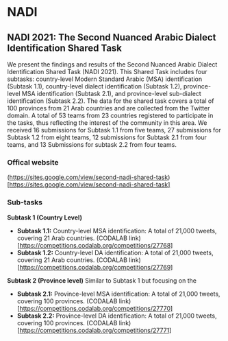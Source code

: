 # NADI





## NADI 2021: The Second Nuanced Arabic Dialect Identification Shared Task
We present the findings and results of the Second Nuanced Arabic Dialect Identification Shared Task (NADI 2021). 
This Shared Task includes four subtasks: country-level Modern Standard Arabic (MSA) identification (Subtask 1.1), country-level dialect identification (Subtask 1.2), province-level MSA identification (Subtask 2.1), and province-level sub-dialect identification (Subtask 2.2). The data for the shared task covers a total of 100 provinces from 21 Arab countries and are collected from the Twitter domain.  A total of 53 teams from 23 countries registered to participate in the tasks, thus reflecting the interest of the community in this area. We received 16 submissions for Subtask 1.1 from five teams, 27 submissions for Subtask 1.2 from eight teams, 12 submissions for Subtask 2.1 from four teams, and 13 Submissions for subtask 2.2 from four teams.

### Offical website
(https://sites.google.com/view/second-nadi-shared-task)[https://sites.google.com/view/second-nadi-shared-task]

### Sub-tasks
**Subtask 1 (Country Level)**
- **Subtask 1.1:** Country-level MSA identification: A total of 21,000 tweets, covering 21 Arab countries. (CODALAB link)[https://competitions.codalab.org/competitions/27768]
- **Subtask 1.2:** Country-level DA identification: A total of 21,000 tweets, covering 21 Arab countries. (CODALAB link)[https://competitions.codalab.org/competitions/27769]

**Subtask 2 (Province level)**
Similar to Subtask 1 but focusing on the 
- **Subtask 2.1:** Province-level MSA identification: A total of 21,000 tweets, covering 100 provinces. (CODALAB link)[https://competitions.codalab.org/competitions/27770]
- **Subtask 2.2:** Province-level DA identification: A total of 21,000 tweets, covering 100 provinces. (CODALAB link)[https://competitions.codalab.org/competitions/27771]
